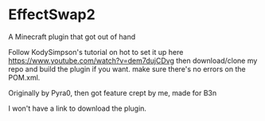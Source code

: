 # EffectSwap2
A Minecraft plugin that got out of hand

Follow KodySimpson's tutorial on hot to set it up here https://www.youtube.com/watch?v=dem7dujCDvg
then download/clone my repo and build the plugin if you want. make sure there's no errors on the POM.xml.

Originally by Pyra0, then got feature crept by me, made for B3n

I won't have a link to download the plugin.
